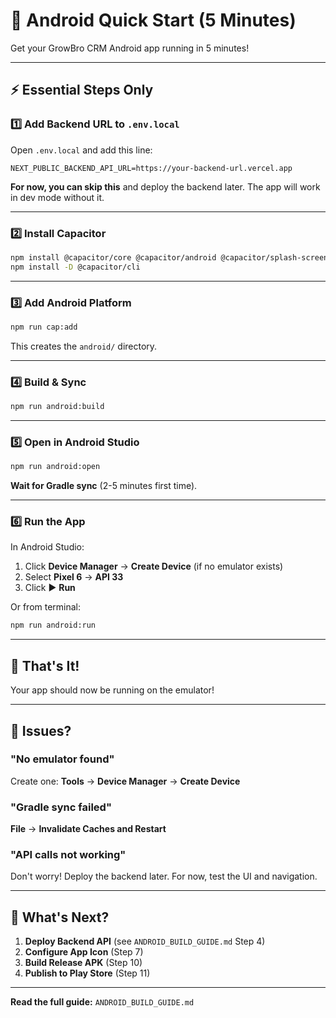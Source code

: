 # 🚀 Android Quick Start (5 Minutes)

Get your GrowBro CRM Android app running in 5 minutes!

---

## ⚡ **Essential Steps Only**

### 1️⃣ **Add Backend URL to `.env.local`**

Open `.env.local` and add this line:

```env
NEXT_PUBLIC_BACKEND_API_URL=https://your-backend-url.vercel.app
```

**For now, you can skip this** and deploy the backend later. The app will work in dev mode without it.

---

### 2️⃣ **Install Capacitor**

```bash
npm install @capacitor/core @capacitor/android @capacitor/splash-screen @capacitor/status-bar @capacitor/camera @capacitor/filesystem
npm install -D @capacitor/cli
```

---

### 3️⃣ **Add Android Platform**

```bash
npm run cap:add
```

This creates the `android/` directory.

---

### 4️⃣ **Build & Sync**

```bash
npm run android:build
```

---

### 5️⃣ **Open in Android Studio**

```bash
npm run android:open
```

**Wait for Gradle sync** (2-5 minutes first time).

---

### 6️⃣ **Run the App**

In Android Studio:
1. Click **Device Manager** → **Create Device** (if no emulator exists)
2. Select **Pixel 6** → **API 33**
3. Click ▶️ **Run**

Or from terminal:
```bash
npm run android:run
```

---

## 🎉 **That's It!**

Your app should now be running on the emulator!

---

## 🐛 **Issues?**

### "No emulator found"
Create one: **Tools** → **Device Manager** → **Create Device**

### "Gradle sync failed"
**File** → **Invalidate Caches and Restart**

### "API calls not working"
Don't worry! Deploy the backend later. For now, test the UI and navigation.

---

## 📖 **What's Next?**

1. **Deploy Backend API** (see `ANDROID_BUILD_GUIDE.md` Step 4)
2. **Configure App Icon** (Step 7)
3. **Build Release APK** (Step 10)
4. **Publish to Play Store** (Step 11)

---

**Read the full guide:** `ANDROID_BUILD_GUIDE.md`
